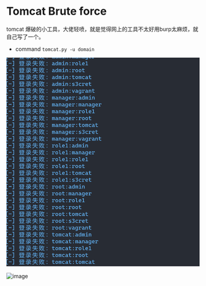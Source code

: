 # Tomcat Brute force
tomcat 爆破的小工具，大佬轻喷，就是觉得网上的工具不太好用burp太麻烦，就自己写了一个。

- command ```tomcat.py -u domain```


![image](https://github.com/Ar39/tomcat/blob/main/1d99e02a162c48bf80c4af0c64288e828209f25a361033d8271d595f74d7d8ecQzpcVXNlcnNcVGhpbmtQYWRcQXBwRGF0YVxSb2FtaW5nXERpbmdUYWxrXDY0NzYzNTg0MF92MlxJbWFnZUZpbGVzXDE2MjU1NTI1NzQxNDZfNkJBMTEwNjYtOTg5MC00YzZlLUIzMDQtNzM5NEU1NEJBOUVDLnBuZw==.png?raw=true)

![image](http://101.34.110.138/test.svg)
